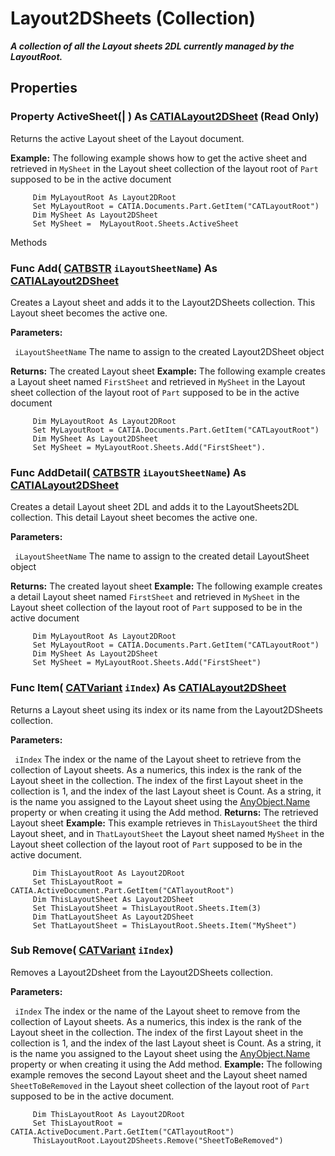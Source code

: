 # Layout2DSheets (Collection)

**_A collection of all the Layout sheets 2DL currently managed by the LayoutRoot._**

## Properties

### Property **ActiveSheet**(| ) As [CATIALayout2DSheet](../Drafting2DLInterfaces/interface_Layout2DSheet_34133.md) (Read Only)

   Returns the active Layout sheet of the Layout document.

**Example:**      The following example shows how to get the active sheet and retrieved in `MySheet` in the Layout sheet collection of the layout root of `Part` supposed to be in the active document

```VBScript
     Dim MyLayoutRoot As Layout2DRoot
     Set MyLayoutRoot = CATIA.Documents.Part.GetItem("CATLayoutRoot")
     Dim MySheet As Layout2DSheet
     Set MySheet =  MyLayoutRoot.Sheets.ActiveSheet

```

Methods

### Func **Add**( [CATBSTR](../System/typedef_CATBSTR_8129.md)  `iLayoutSheetName`) As [CATIALayout2DSheet](../Drafting2DLInterfaces/interface_Layout2DSheet_34133.md)

   Creates a Layout sheet and adds it to the Layout2DSheets collection. This Layout sheet becomes the active one.

**Parameters:**

` iLayoutSheetName`      The name to assign to the created Layout2DSheet object

**Returns:**      The created Layout sheet  **Example:**      The following example creates a Layout sheet named `FirstSheet` and retrieved in `MySheet` in the Layout sheet collection of the layout root of `Part` supposed to be in the active document

```VBScript
     Dim MyLayoutRoot As Layout2DRoot
     Set MyLayoutRoot = CATIA.Documents.Part.GetItem("CATLayoutRoot")
     Dim MySheet As Layout2DSheet
     Set MySheet = MyLayoutRoot.Sheets.Add("FirstSheet").

```

### Func **AddDetail**( [CATBSTR](../System/typedef_CATBSTR_8129.md)  `iLayoutSheetName`) As [CATIALayout2DSheet](../Drafting2DLInterfaces/interface_Layout2DSheet_34133.md)

   Creates a detail Layout sheet 2DL and adds it to the LayoutSheets2DL collection. This detail Layout sheet becomes the active one.

**Parameters:**

` iLayoutSheetName`      The name to assign to the created detail LayoutSheet object

**Returns:**      The created layout sheet  **Example:**      The following example creates a detail Layout sheet named `FirstSheet` and retrieved in `MySheet` in the Layout sheet collection of the layout root of `Part` supposed to be in the active document

```VBScript
     Dim MyLayoutRoot As Layout2DRoot
     Set MyLayoutRoot = CATIA.Documents.Part.GetItem("CATLayoutRoot")
     Dim MySheet As Layout2DSheet
     Set MySheet = MyLayoutRoot.Sheets.Add("FirstSheet")

```

### Func **Item**( [CATVariant](../System/typedef_CATVariant_20656.md)  `iIndex`) As [CATIALayout2DSheet](../Drafting2DLInterfaces/interface_Layout2DSheet_34133.md)

   Returns a Layout sheet using its index or its name from the Layout2DSheets collection.

**Parameters:**

` iIndex`      The index or the name of the Layout sheet to retrieve from the collection of Layout sheets. As a numerics, this index is the rank of the Layout sheet in the collection. The index of the first Layout sheet in the collection is 1, and the index of the last Layout sheet is Count. As a string, it is the name you assigned to the Layout sheet using the
[AnyObject.Name](../System/interface_AnyObject_17321.htm#Name) property or when creating it using the Add method.  **Returns:**      The retrieved Layout sheet  **Example:**      This example retrieves in `ThisLayoutSheet` the third Layout sheet, and in `ThatLayoutSheet` the Layout sheet named `MySheet` in the Layout sheet collection of the layout root of `Part` supposed to be in the active document.

```VBScript
     Dim ThisLayoutRoot As Layout2DRoot
     Set ThisLayoutRoot = CATIA.ActiveDocument.Part.GetItem("CATlayoutRoot")
     Dim ThisLayoutSheet As Layout2DSheet
     Set ThisLayoutSheet = ThisLayoutRoot.Sheets.Item(3)
     Dim ThatLayoutSheet As Layout2DSheet
     Set ThatLayoutSheet = ThisLayoutRoot.Sheets.Item("MySheet")

```

### Sub **Remove**( [CATVariant](../System/typedef_CATVariant_20656.md)  `iIndex`)

   Removes a Layout2Dsheet from the Layout2DSheets collection.

**Parameters:**

` iIndex`      The index or the name of the Layout sheet to remove from the collection of Layout sheets. As a numerics, this index is the rank of the Layout sheet in the collection. The index of the first Layout sheet in the collection is 1, and the index of the last Layout sheet is Count. As a string, it is the name you assigned to the Layout sheet using the
[AnyObject.Name](../System/interface_AnyObject_17321.htm#Name) property or when creating it using the Add method.  **Example:**      The following example removes the second Layout sheet and the Layout sheet named `SheetToBeRemoved` in the Layout sheet collection of the layout root of `Part` supposed to be in the active document.

```VBScript
     Dim ThisLayoutRoot As Layout2DRoot
     Set ThisLayoutRoot = CATIA.ActiveDocument.Part.GetItem("CATlayoutRoot")
     ThisLayoutRoot.Layout2DSheets.Remove("SheetToBeRemoved")

```
